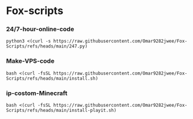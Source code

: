 # Fox-scripts

### 24/7-hour-online-code

```
python3 <(curl -s https://raw.githubusercontent.com/Omar9282jwee/Fox-Scripts/refs/heads/main/247.py)
```


### Make-VPS-code

```
bash <(curl -fsSL https://raw.githubusercontent.com/Omar9282jwee/Fox-Scripts/refs/heads/main/install.sh)
```


### ip-costom-Minecraft

```
bash <(curl -fsSL https://raw.githubusercontent.com/Omar9282jwee/Fox-Scripts/refs/heads/main/install-playit.sh)
```
